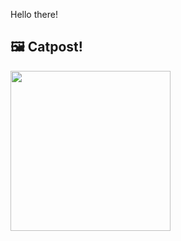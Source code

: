 Hello there!



## 🖼️ Catpost!

<sub>
    <img src="https://cdn2.thecatapi.com/images/d6f.jpg" height="256">
</sub>

